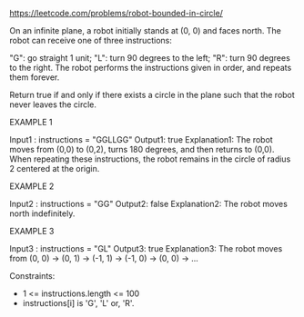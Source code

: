 https://leetcode.com/problems/robot-bounded-in-circle/

On an infinite plane, a robot initially stands at (0, 0) and faces north. The robot can receive one of three instructions:

"G": go straight 1 unit;
"L": turn 90 degrees to the left;
"R": turn 90 degrees to the right.
The robot performs the instructions given in order, and repeats them forever.

Return true if and only if there exists a circle in the plane such that the robot never leaves the circle.


EXAMPLE 1

Input1 : instructions = "GGLLGG"
Output1: true
Explanation1: The robot moves from (0,0) to (0,2), turns 180 degrees, and then returns to (0,0).
When repeating these instructions, the robot remains in the circle of radius 2 centered at the origin.

EXAMPLE 2

Input2 : instructions = "GG"
Output2: false
Explanation2: The robot moves north indefinitely.

EXAMPLE 3

Input3 : instructions = "GL"
Output3: true
Explanation3: The robot moves from (0, 0) -> (0, 1) -> (-1, 1) -> (-1, 0) -> (0, 0) -> ...



Constraints:
- 1 <= instructions.length <= 100
- instructions[i] is 'G', 'L' or, 'R'.